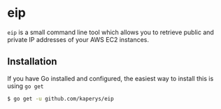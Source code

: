 # eip

`eip` is a small command line tool which allows you to retrieve public and private IP addresses of your AWS EC2 instances.

## Installation

If you have Go installed and configured, the easiest way to install this is using `go get`

```bash
$ go get -u github.com/kaperys/eip
```

